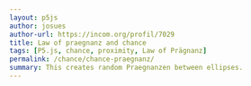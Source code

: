```yaml
---  
layout: p5js
author: josues
author-url: https://incom.org/profil/7029
title: Law of praegnanz and chance
tags: [P5.js, chance, proximity, Law of Prägnanz]
permalink: /chance/chance-praegnanz/
summary: This creates random Praegnanzen between ellipses.
---  
```


